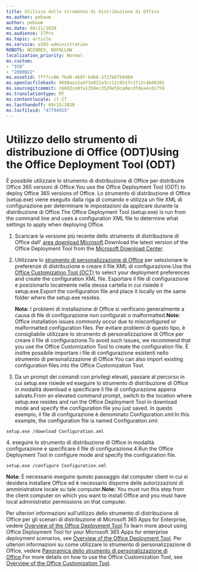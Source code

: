 ```yaml
---
title: Utilizzo dello strumento di distribuzione di Office
ms.author: pebaum
author: pebaum
ms.date: 04/21/2020
ms.audience: ITPro
ms.topic: article
ms.service: o365-administration
ROBOTS: NOINDEX, NOFOLLOW
localization_priority: Normal
ms.custom:
- "918"
- "2000022"
ms.assetid: 7ff7cc06-76d0-468f-bd66-3f2760750d04
ms.openlocfilehash: 9698aa12ad73a021a3cc12c8517c1712c48d8385
ms.sourcegitcommit: c6692ce0fa1358ec3529e59ca0ecdfdea4cdc759
ms.translationtype: MT
ms.contentlocale: it-IT
ms.lasthandoff: 09/15/2020
ms.locfileid: "47794915"
---
```

# <a name="using-the-office-deployment-tool-odt"></a><span data-ttu-id="c81e2-102">Utilizzo dello strumento di distribuzione di Office (ODT)</span><span class="sxs-lookup"><span data-stu-id="c81e2-102">Using the Office Deployment Tool (ODT)</span></span>

<span data-ttu-id="c81e2-103">È possibile utilizzare lo strumento di distribuzione di Office per distribuire Office 365 versioni di Office.</span><span class="sxs-lookup"><span data-stu-id="c81e2-103">You use the Office Deployment Tool (ODT) to deploy Office 365 versions of Office.</span></span> <span data-ttu-id="c81e2-104">Lo strumento di distribuzione di Office (setup.exe) viene eseguito dalla riga di comando e utilizza un file XML di configurazione per determinare le impostazioni da applicare durante la distribuzione di Office.</span><span class="sxs-lookup"><span data-stu-id="c81e2-104">The Office Deployment Tool (setup.exe) is run from the command line and uses a configuration XML file to determine what settings to apply when deploying Office.</span></span>
  
1. <span data-ttu-id="c81e2-105">Scaricare la versione più recente dello strumento di distribuzione di Office dall' [area download Microsoft](https://go.microsoft.com/fwlink/p/?LinkID=626065).</span><span class="sxs-lookup"><span data-stu-id="c81e2-105">Download the latest version of the Office Deployment Tool from the [Microsoft Download Center](https://go.microsoft.com/fwlink/p/?LinkID=626065).</span></span>

2. <span data-ttu-id="c81e2-106">Utilizzare lo [strumento di personalizzazione di Office](https://config.office.com) per selezionare le preferenze di distribuzione e creare il file XML di configurazione.</span><span class="sxs-lookup"><span data-stu-id="c81e2-106">Use the [Office Customization Tool (OCT)](https://config.office.com) to select your deployment preferences and create the configuration XML file.</span></span> <span data-ttu-id="c81e2-107">Esportare il file di configurazione e posizionarlo localmente nella stessa cartella in cui risiede il setup.exe.</span><span class="sxs-lookup"><span data-stu-id="c81e2-107">Export the configuration file and place it locally on the same folder where the setup.exe resides.</span></span>

    <span data-ttu-id="c81e2-108">**Nota:** I problemi di installazione di Office si verificano generalmente a causa di file di configurazione non configurati o malformatted.</span><span class="sxs-lookup"><span data-stu-id="c81e2-108">**Note:** Office installation issues commonly occur due to misconfigured or malformatted configuration files.</span></span> <span data-ttu-id="c81e2-109">Per evitare problemi di questo tipo, è consigliabile utilizzare lo strumento di personalizzazione di Office per creare il file di configurazione.</span><span class="sxs-lookup"><span data-stu-id="c81e2-109">To avoid such issues, we recommend that you use the Office Customization Tool to create the configuration file.</span></span> <span data-ttu-id="c81e2-110">È inoltre possibile importare i file di configurazione esistenti nello strumento di personalizzazione di Office.</span><span class="sxs-lookup"><span data-stu-id="c81e2-110">You can also import existing configuration files into the Office Customization Tool.</span></span>

3. <span data-ttu-id="c81e2-111">Da un prompt dei comandi con privilegi elevati, passare al percorso in cui setup.exe risiede ed eseguire lo strumento di distribuzione di Office in modalità download e specificare il file di configurazione appena salvato.</span><span class="sxs-lookup"><span data-stu-id="c81e2-111">From an elevated command prompt, switch to the location where setup.exe resides and run the Office Deployment Tool in download mode and specify the configuration file you just saved.</span></span> <span data-ttu-id="c81e2-112">In questo esempio, il file di configurazione è denominato Configuration.xml:</span><span class="sxs-lookup"><span data-stu-id="c81e2-112">In this example, the configuration file is named Configuration.xml:</span></span>

```setup.exe /download Configuration.xml```

<span data-ttu-id="c81e2-113">4. eseguire lo strumento di distribuzione di Office in modalità configurazione e specificare il file di configurazione.</span><span class="sxs-lookup"><span data-stu-id="c81e2-113">4.Run the Office Deployment Tool in configure mode and specify the configuration file.</span></span>

```setup.exe /configure Configuration.xml```

<span data-ttu-id="c81e2-114">**Nota:** È necessario eseguire questo passaggio dal computer client in cui si desidera installare Office ed è necessario disporre delle autorizzazioni di amministratore locale su tale computer.</span><span class="sxs-lookup"><span data-stu-id="c81e2-114">**Note:** You must run this step from the client computer on which you want to install Office and you must have local administrator permissions on that computer.</span></span>

<span data-ttu-id="c81e2-115">Per ulteriori informazioni sull'utilizzo dello strumento di distribuzione di Office per gli scenari di distribuzione di Microsoft 365 Apps for Enterprise, vedere [Overview of the Office Deployment Tool](https://docs.microsoft.com/deployoffice/overview-office-deployment-tool).</span><span class="sxs-lookup"><span data-stu-id="c81e2-115">To learn more about using Office Deployment Tool for your Microsoft 365 Apps for enterprise deployment scenarios, see [Overview of the Office Deployment Tool](https://docs.microsoft.com/deployoffice/overview-office-deployment-tool).</span></span> <span data-ttu-id="c81e2-116">Per ulteriori informazioni su come utilizzare lo strumento di personalizzazione di Office, vedere [Panoramica dello strumento di personalizzazione di Office](https://docs.microsoft.com/DeployOffice/overview-of-the-office-customization-tool-for-click-to-run).</span><span class="sxs-lookup"><span data-stu-id="c81e2-116">For more details on how to use the Office Customization Tool, see [Overview of the Office Customization Tool](https://docs.microsoft.com/DeployOffice/overview-of-the-office-customization-tool-for-click-to-run).</span></span>
